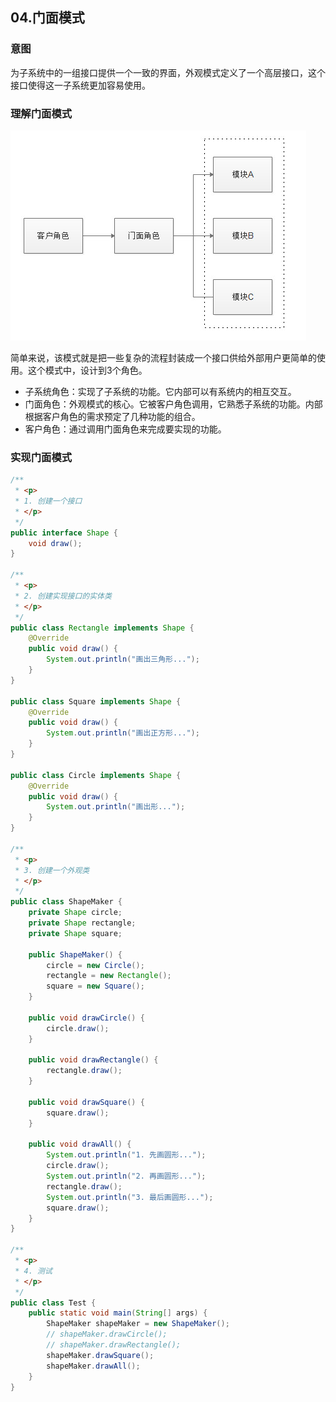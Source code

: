 ## 04.门面模式

### 意图

为子系统中的一组接口提供一个一致的界面，外观模式定义了一个高层接口，这个接口使得这一子系统更加容易使用。

### 理解门面模式
![04-门面模式.jpg](images/04-门面模式.jpg)

简单来说，该模式就是把一些复杂的流程封装成一个接口供给外部用户更简单的使用。这个模式中，设计到3个角色。

+ 子系统角色：实现了子系统的功能。它内部可以有系统内的相互交互。
+ 门面角色：外观模式的核心。它被客户角色调用，它熟悉子系统的功能。内部根据客户角色的需求预定了几种功能的组合。
+ 客户角色：通过调用门面角色来完成要实现的功能。

### 实现门面模式

```java
/**
 * <p>
 * 1. 创建一个接口
 * </p>
 */
public interface Shape {
    void draw();
}

/**
 * <p>
 * 2. 创建实现接口的实体类
 * </p>
 */
public class Rectangle implements Shape {
    @Override
    public void draw() {
        System.out.println("画出三角形...");
    }
}

public class Square implements Shape {
    @Override
    public void draw() {
        System.out.println("画出正方形...");
    }
}

public class Circle implements Shape {
    @Override
    public void draw() {
        System.out.println("画出形...");
    }
}

/**
 * <p>
 * 3. 创建一个外观类
 * </p>
 */
public class ShapeMaker {
    private Shape circle;
    private Shape rectangle;
    private Shape square;

    public ShapeMaker() {
        circle = new Circle();
        rectangle = new Rectangle();
        square = new Square();
    }

    public void drawCircle() {
        circle.draw();
    }

    public void drawRectangle() {
        rectangle.draw();
    }

    public void drawSquare() {
        square.draw();
    }

    public void drawAll() {
        System.out.println("1. 先画圆形...");
        circle.draw();
        System.out.println("2. 再画圆形...");
        rectangle.draw();
        System.out.println("3. 最后画圆形...");
        square.draw();
    }
}

/**
 * <p>
 * 4. 测试
 * </p>
 */
public class Test {
    public static void main(String[] args) {
        ShapeMaker shapeMaker = new ShapeMaker();
        // shapeMaker.drawCircle();
        // shapeMaker.drawRectangle();
        shapeMaker.drawSquare();
        shapeMaker.drawAll();
    }
}
```